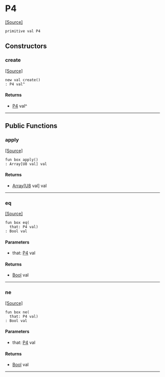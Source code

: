 # P4
<span class="source-link">[[Source]](src/mqtt-assembler/tests.md#L-0-12)</span>
```pony
primitive val P4
```

## Constructors

### create
<span class="source-link">[[Source]](src/mqtt-assembler/tests.md#L-0-12)</span>


```pony
new val create()
: P4 val^
```

#### Returns

* [P4](mqtt-assembler-P4.md) val^

---

## Public Functions

### apply
<span class="source-link">[[Source]](src/mqtt-assembler/tests.md#L-0-12)</span>


```pony
fun box apply()
: Array[U8 val] val
```

#### Returns

* [Array](builtin-Array.md)\[[U8](builtin-U8.md) val\] val

---

### eq
<span class="source-link">[[Source]](src/mqtt-assembler/tests.md#L-0-12)</span>


```pony
fun box eq(
  that: P4 val)
: Bool val
```
#### Parameters

*   that: [P4](mqtt-assembler-P4.md) val

#### Returns

* [Bool](builtin-Bool.md) val

---

### ne
<span class="source-link">[[Source]](src/mqtt-assembler/tests.md#L-0-12)</span>


```pony
fun box ne(
  that: P4 val)
: Bool val
```
#### Parameters

*   that: [P4](mqtt-assembler-P4.md) val

#### Returns

* [Bool](builtin-Bool.md) val

---

